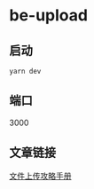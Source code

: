 # be-upload

## 启动

```
yarn dev
```

## 端口

3000

## 文章链接

[文件上传攻略手册](https://juejin.cn/post/7038365811760693284)

